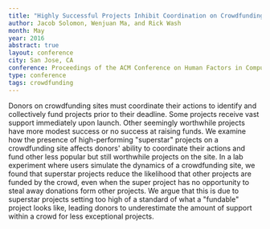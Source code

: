 ```yaml
---
title: "Highly Successful Projects Inhibit Coordination on Crowdfunding Sites"
author: Jacob Solomon, Wenjuan Ma, and Rick Wash
month: May
year: 2016
abstract: true
layout: conference
city: San Jose, CA
conference: Proceedings of the ACM Conference on Human Factors in Computing (CHI)
type: conference
tags: crowdfunding
---
```


Donors on crowdfunding sites must coordinate their actions to identify and
collectively fund projects prior to their deadline. Some projects receive vast
support immediately upon launch. Other seemingly worthwhile projects have more
modest success or no success at raising funds. We examine how the presence of
high-performing "superstar" projects on a crowdfunding site affects donors'
ability to coordinate their actions and fund other less popular but still
worthwhile projects on the site. In a lab experiment where users simulate the
dynamics of a crowdfunding site, we found that superstar projects reduce the
likelihood that other projects are funded by the crowd, even when the super
project has no opportunity to steal away donations form other projects. We
argue that this is due to superstar projects setting too high of a standard of
what a "fundable" project looks like, leading donors to underestimate the
amount of support within a crowd for less exceptional projects.
